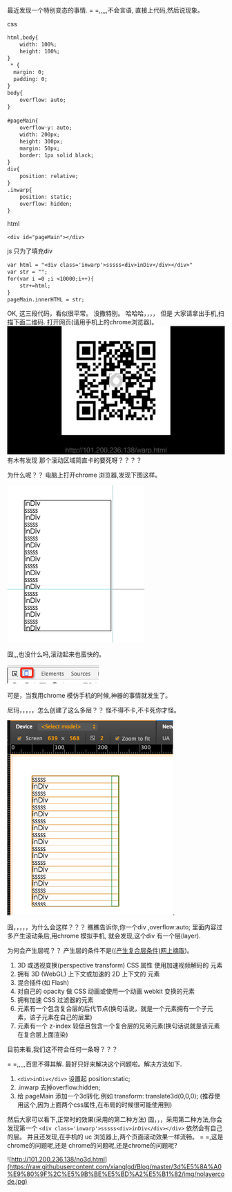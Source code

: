 最近发现一个特别变态的事情. 
= =,,,,,不会言语, 直接上代码,然后说现象。

css

```
html,body{
	width: 100%;
	height: 100%;
}
 * {
  margin: 0;
  padding: 0;
}
body{
	overflow: auto;
}

#pageMain{
	overflow-y: auto;
    width: 200px;
    height: 300px;
    margin: 50px;
    border: 1px solid black;
}
div{
	position: relative;
}
.inwarp{
	position: static;
	overflow: hidden;
}
```

html

```
<div id="pageMain"></div>
```

js 只为了填充div

```
var html = "<div class='inwarp'>sssss<div>inDiv</div></div>"
var str = "";
for(var i =0 ;i <10000;i++){
	str+=html;
}
pageMain.innerHTML = str;
```

OK, 这三段代码，看似很平常。 没撒特别。
哈哈哈，，，，
但是 大家请拿出手机,扫描下面二维码. 打开网页(请用手机上的chrome浏览器)。
![101.200.236.138/warp.html](https://raw.githubusercontent.com/xianglgd/Blog/master/3d%E5%8A%A0%E9%80%9F%2C%E5%9B%BE%E5%BD%A2%E5%B1%82/img/qrcode.jpg)
有木有发现 那个滚动区域简直卡的要死呀？？？？

为什么呢？？
电脑上打开chrome 浏览器,发现下图这样。

![没有layer](https://raw.githubusercontent.com/xianglgd/Blog/master/3d%E5%8A%A0%E9%80%9F%2C%E5%9B%BE%E5%BD%A2%E5%B1%82/img/nolayer.png)

囧,,,也没什么吗,滚动起来也蛮快的。

![打开chrome模仿手机](https://raw.githubusercontent.com/xianglgd/Blog/master/3d%E5%8A%A0%E9%80%9F%2C%E5%9B%BE%E5%BD%A2%E5%B1%82/img/scene.png)

可是，当我用chrome 模仿手机的时候,神器的事情就发生了。

尼玛，，，，，怎么创建了这么多层？？ 怪不得不卡,不卡死你才怪。 

![打开chrome模仿手机](https://raw.githubusercontent.com/xianglgd/Blog/master/3d%E5%8A%A0%E9%80%9F%2C%E5%9B%BE%E5%BD%A2%E5%B1%82/img/layer.png).

囧，，，，，为什么会这样？？？
瞧瞧告诉你,你一个div ,overflow:auto; 里面内容过多产生滚动条后,用chrome 模拟手机, 就会发现,这个div 有一个层(layer).

为何会产生层呢？？
产生层的条件不是([(产生复合层条件)网上摘取](http://div.io/topic/1348))。

1. 3D 或透视变换(perspective transform) CSS 属性
使用加速视频解码的 元素
2. 拥有 3D (WebGL) 上下文或加速的 2D 上下文的 元素
3. 混合插件(如 Flash)
4. 对自己的 opacity 做 CSS 动画或使用一个动画 webkit 变换的元素
5. 拥有加速 CSS 过滤器的元素
6. 元素有一个包含复合层的后代节点(换句话说，就是一个元素拥有一个子元素，该子元素在自己的层里)
7. 元素有一个 z-index 较低且包含一个复合层的兄弟元素(换句话说就是该元素在复合层上面渲染)

目前来看,我们这不符合任何一条呀？？？

= =,,,,,百思不得其解. 
最好只好来解决这个问题啦。解决方法如下.

1. ```<div>inDiv</div>``` 设置起 position:static;
2. .inwarp 去掉overflow:hidden;
3. 给 pageMain 添加一个3d转化.例如 transform: translate3d(0,0,0); (推荐使用这个,因为上面两个css属性,在布局的时候很可能使用到)

然后大家可以看下,正常时的效果(采用的第二种方法)
囧，，，采用第二种方法,你会发现第一个
```<div class='inwarp'>sssss<div>inDiv</div></div>```
依然会有自己的层。
并且还发现,在手机的 uc 浏览器上,两个页面滚动效果一样流畅。
 = =,这是 chrome的问题呢,还是 chrome的问题呢,还是chrome的问题呢?
 
![http://101.200.236.138/no3d.html](https://raw.githubusercontent.com/xianglgd/Blog/master/3d%E5%8A%A0%E9%80%9F%2C%E5%9B%BE%E5%BD%A2%E5%B1%82/img/nolayercode.jpg)

